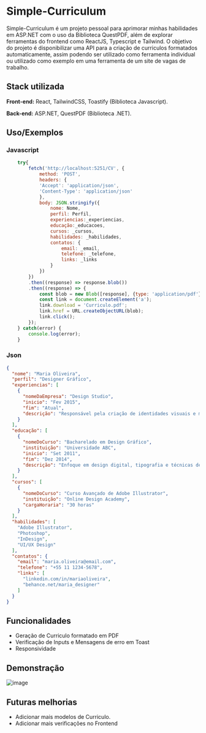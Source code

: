 
# Simple-Curriculum

Simple-Curriculum é um projeto pessoal para aprimorar minhas habilidades em ASP.NET com o uso da Biblioteca QuestPDF, além de explorar ferramentas do frontend como ReactJS, Typescript e Tailwind. O objetivo do projeto é disponibilizar uma API para a criação de curriculos formatados automaticamente, assim podendo ser utilizado como ferramenta individual ou utilizado como exemplo em uma ferramenta de um site de vagas de trabalho.


## Stack utilizada

**Front-end:** React, TailwindCSS, Toastify (Biblioteca Javascript).

**Back-end:** ASP.NET, QuestPDF (Biblioteca .NET).


## Uso/Exemplos
### Javascript
```javascript
    try{
        fetch('http://localhost:5251/CV', {
            method: 'POST',
            headers: {
            'Accept': 'application/json',
            'Content-Type': 'application/json'
            },
            body: JSON.stringify({
                nome: Nome,
                perfil: Perfil,
                experiencias:_experiencias,
                educação:_educacoes,
                cursos: _cursos,
                habilidades: _habilidades,
                contatos: {
                    email: _email,
                    telefone: _telefone,
                    links: _links
                }
            })
        })
        .then((response) => response.blob())
        .then((response) => {
            const blob = new Blob([response], {type: 'application/pdf'});
            const link = document.createElement('a');
            link.download = 'Curriculo.pdf';
            link.href = URL.createObjectURL(blob);
            link.click();
        });     
    } catch(error) {
        console.log(error);
    }

```
### Json
``` json
{
  "nome": "Maria Oliveira",
  "perfil": "Designer Gráfico",
  "experiencias": [
    {
      "nomeDaEmpresa": "Design Studio",
      "inicio": "Fev 2015",
      "fim": "Atual",
      "descrição": "Responsável pela criação de identidades visuais e materiais gráficos para clientes diversos."
    }
  ],
  "educação": [
    {
      "nomeDoCurso": "Bacharelado em Design Gráfico",
      "instituição": "Universidade ABC",
      "inicio": "Set 2011",
      "fim": "Dez 2014",
      "descrição": "Enfoque em design digital, tipografia e técnicas de ilustração."
    }
  ],
  "cursos": [
    {
      "nomeDoCurso": "Curso Avançado de Adobe Illustrator",
      "instituição": "Online Design Academy",
      "cargaHoraria": "30 horas"
    }
  ],
  "habilidades": [
    "Adobe Illustrator",
    "Photoshop",
    "InDesign",
    "UI/UX Design"
  ],
  "contatos": {
    "email": "maria.oliveira@email.com",
    "telefone": "+55 11 1234-5678",
    "links": [
      "linkedin.com/in/mariaoliveira",
      "behance.net/maria_designer"
    ]
  }
}
```



## Funcionalidades

- Geração de Curriculo formatado em PDF
- Verificação de Inputs e Mensagens de erro em Toast
- Responsividade



## Demonstração

![image](https://github.com/Kauan231/Simple-Curriculum/assets/63317471/6e1e6ba6-4e05-49a1-a9b0-51f5d4b473d2)


## Futuras melhorias

- Adicionar mais modelos de Curriculo.
- Adicionar mais verificações no Frontend



